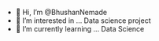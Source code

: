 - 👋 Hi, I’m @BhushanNemade
- 👀 I’m interested in ... Data science project
- 🌱 I’m currently learning ... Data Science


<!---
BhushanNemade/BhushanNemade is a ✨ special ✨ repository because its `README.md` (this file) appears on your GitHub profile.
You can click the Preview link to take a look at your changes.
--->
